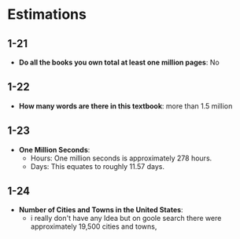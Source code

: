 # Estimations

## 1-21

- **Do all the books you own total at least one million pages**:  No

## 1-22

- **How many words are there in this textbook**: more than 1.5 million

## 1-23

- **One Million Seconds**:
  - Hours: One million seconds is approximately 278 hours.
  - Days: This equates to roughly 11.57 days.

## 1-24

- **Number of Cities and Towns in the United States**:
  - i really don't have any Idea but on goole search there were approximately 19,500 cities and towns,
